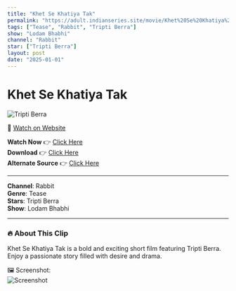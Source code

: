```yaml
---
title: "Khet Se Khatiya Tak"
permalink: "https://adult.indianseries.site/movie/Khet%20Se%20Khatiya%20Tak"
tags: ["Tease", "Rabbit", "Tripti Berra"]
show: "Lodam Bhabhi"
channel: "Rabbit"
star: ["Tripti Berra"]
layout: post
date: "2025-01-01"
---
```


# Khet Se Khatiya Tak

![Tripti Berra](https://shorts.desisins.com/wp-content/uploads/2024/12/Khet-Se-Khatiya-Tak-DesiSins.com_.jpg)

🔗 [Watch on Website](https://adult.indianseries.site/movie/Khet%20Se%20Khatiya%20Tak)

**Watch Now** 👉 [Click Here](https://adult.indianseries.site/movie/Khet%20Se%20Khatiya%20Tak)  
**Download** 👉 [Click Here](https://adult.indianseries.site/movie/Khet%20Se%20Khatiya%20Tak)  
**Alternate Source** 👉 [Click Here](https://adult.indianseries.site/movie/Khet%20Se%20Khatiya%20Tak)

---

**Channel**: Rabbit  
**Genre**: Tease  
**Stars**: Tripti Berra  
**Show**: Lodam Bhabhi

---

### 🔥 About This Clip

Khet Se Khatiya Tak is a bold and exciting short film featuring Tripti Berra. Enjoy a passionate story filled with desire and drama.
 
🖼️ Screenshot:  
![Screenshot](https://shorts.desisins.com/wp-content/uploads/2024/12/Khet-Se-Khatiya-Tak-DesiSins.com_.jpg)
